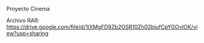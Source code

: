 Proyecto Cinema

Archivo RAR:
https://drive.google.com/file/d/1IXMgFD9Zb2OSR10Zh02bjufCpYGOvIOK/view?usp=sharing
